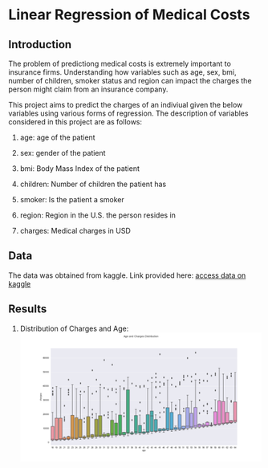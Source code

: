 # Linear Regression of Medical Costs 

## Introduction
The problem of predictiong medical costs is extremely important to insurance firms. Understanding how variables such as age, sex, bmi, number of children, smoker status and region can impact the charges the person might claim from an insurance company. 

This project aims to predict the charges of an indiviual given the below variables using various forms of regression. The description of variables considered in this project are as follows:

1. age: age of the patient

2. sex: gender of the patient

3. bmi: Body Mass Index of the patient

4. children: Number of children the patient has

5. smoker: Is the patient a smoker

6. region: Region in the U.S. the person resides in

7. charges: Medical charges in USD

## Data
The data was obtained from kaggle. Link provided here: [access data on kaggle](https://www.kaggle.com/mirichoi0218/insurance)

## Results 
1. Distribution of Charges and Age:
![CvA](https://github.com/avnikam/Medical_MLR/blob/master/ChargexAge.png  "Logo Title Text 1")
